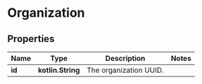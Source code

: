 
# Organization

## Properties
Name | Type | Description | Notes
------------ | ------------- | ------------- | -------------
**id** | **kotlin.String** | The organization UUID. | 



